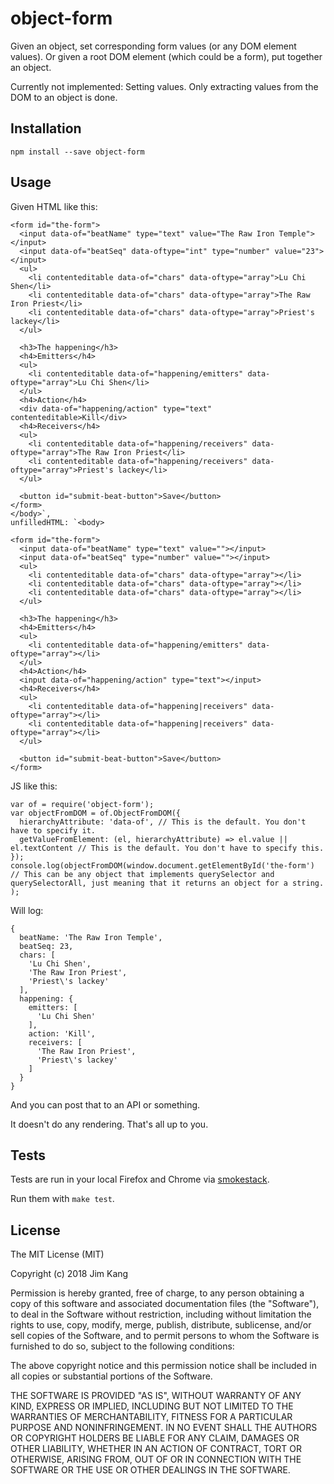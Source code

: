 object-form
==================

Given an object, set corresponding form values (or any DOM element values). Or given a root DOM element (which could be a form), put together an object.

Currently not implemented: Setting values. Only extracting values from the DOM to an object is done.

Installation
------------

    npm install --save object-form

Usage
-----

Given HTML like this:

    <form id="the-form">
      <input data-of="beatName" type="text" value="The Raw Iron Temple"></input>
      <input data-of="beatSeq" data-oftype="int" type="number" value="23"></input>
      <ul>
        <li contenteditable data-of="chars" data-oftype="array">Lu Chi Shen</li>
        <li contenteditable data-of="chars" data-oftype="array">The Raw Iron Priest</li>
        <li contenteditable data-of="chars" data-oftype="array">Priest's lackey</li>
      </ul>

      <h3>The happening</h3>
      <h4>Emitters</h4>
      <ul>
        <li contenteditable data-of="happening/emitters" data-oftype="array">Lu Chi Shen</li>
      </ul>
      <h4>Action</h4>
      <div data-of="happening/action" type="text" contenteditable>Kill</div>
      <h4>Receivers</h4>
      <ul>
        <li contenteditable data-of="happening/receivers" data-oftype="array">The Raw Iron Priest</li>
        <li contenteditable data-of="happening/receivers" data-oftype="array">Priest's lackey</li>
      </ul>

      <button id="submit-beat-button">Save</button>
    </form>
    </body>`,
    unfilledHTML: `<body>

    <form id="the-form">
      <input data-of="beatName" type="text" value=""></input>
      <input data-of="beatSeq" type="number" value=""></input>
      <ul>
        <li contenteditable data-of="chars" data-oftype="array"></li>
        <li contenteditable data-of="chars" data-oftype="array"></li>
        <li contenteditable data-of="chars" data-oftype="array"></li>
      </ul>

      <h3>The happening</h3>
      <h4>Emitters</h4>
      <ul>
        <li contenteditable data-of="happening/emitters" data-oftype="array"></li>
      </ul>
      <h4>Action</h4>
      <input data-of="happening/action" type="text"></input>
      <h4>Receivers</h4>
      <ul>
        <li contenteditable data-of="happening|receivers" data-oftype="array"></li>
        <li contenteditable data-of="happening|receivers" data-oftype="array"></li>
      </ul>

      <button id="submit-beat-button">Save</button>
    </form>

JS like this:

    var of = require('object-form');
    var objectFromDOM = of.ObjectFromDOM({
      hierarchyAttribute: 'data-of', // This is the default. You don't have to specify it.
      getValueFromElement: (el, hierarchyAttribute) => el.value || el.textContent // This is the default. You don't have to specify this.
    });
    console.log(objectFromDOM(window.document.getElementById('the-form') // This can be any object that implements querySelector and querySelectorAll, just meaning that it returns an object for a string.
    );
      
Will log:

    {
      beatName: 'The Raw Iron Temple',
      beatSeq: 23,
      chars: [
        'Lu Chi Shen',
        'The Raw Iron Priest',
        'Priest\'s lackey'
      ],
      happening: {
        emitters: [
          'Lu Chi Shen'
        ],
        action: 'Kill',
        receivers: [
          'The Raw Iron Priest',
          'Priest\'s lackey'
        ]
      }
    }

And you can post that to an API or something.

It doesn't do any rendering. That's all up to you.

Tests
-----

Tests are run in your local Firefox and Chrome via [smokestack](https://npmjs.com/package/smokestack).

Run them with `make test`.

License
-------

The MIT License (MIT)

Copyright (c) 2018 Jim Kang

Permission is hereby granted, free of charge, to any person obtaining a copy
of this software and associated documentation files (the "Software"), to deal
in the Software without restriction, including without limitation the rights
to use, copy, modify, merge, publish, distribute, sublicense, and/or sell
copies of the Software, and to permit persons to whom the Software is
furnished to do so, subject to the following conditions:

The above copyright notice and this permission notice shall be included in
all copies or substantial portions of the Software.

THE SOFTWARE IS PROVIDED "AS IS", WITHOUT WARRANTY OF ANY KIND, EXPRESS OR
IMPLIED, INCLUDING BUT NOT LIMITED TO THE WARRANTIES OF MERCHANTABILITY,
FITNESS FOR A PARTICULAR PURPOSE AND NONINFRINGEMENT. IN NO EVENT SHALL THE
AUTHORS OR COPYRIGHT HOLDERS BE LIABLE FOR ANY CLAIM, DAMAGES OR OTHER
LIABILITY, WHETHER IN AN ACTION OF CONTRACT, TORT OR OTHERWISE, ARISING FROM,
OUT OF OR IN CONNECTION WITH THE SOFTWARE OR THE USE OR OTHER DEALINGS IN
THE SOFTWARE.

